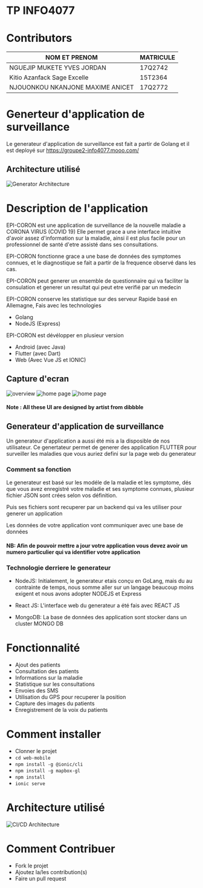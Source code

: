 # TP INFO4077

# Contributors

NOM ET PRENOM |        MATRICULE
--------------|---------------------
NGUEJIP MUKETE YVES JORDAN       | 17Q2742
Kitio Azanfack Sage Excelle      | 15T2364
NJOUONKOU NKANJONE MAXIME ANICET | 17Q2772

# Generteur d'application de surveillance

Le generateur d'application de surveillance est fait a partir de Golang et il est deployé sur
https://groupe2-info4077.mooo.com/

## Architecture utilisé
![Generator Architecture](/architecture/generator_architecture.png?raw=true "Using go and Flutter")


# Description de l'application
EPI-CORON est une application de surveillance de la nouvelle maladie a CORONA VIRUS (COVID 19)
Elle permet grace a une interface intuitive d'avoir assez d'information sur la maladie, ainsi
il est plus facile pour un professionnel de santé d'etre assisté dans ses consultations.

EPI-CORON fonctionne grace a une base de données des symptomes connues, et le diagnostique se fait
a partir de la frequence observé dans les cas.

EPI-CORON peut generer un ensemble de questionnaire qui va faciliter la consulation et generer un
resultat qui peut etre verifié par un medecin

EPI-CORON conserve les statistique sur des serveur Rapide basé en Allemagne, Fais avec les technologies
- Golang
- NodeJS (Express)

EPI-CORON est dévélopper en plusieur version
- Android (avec Java)
- Flutter (avec Dart)
- Web (Avec Vue JS et IONIC)


## Capture d'ecran
![overview](/ui/overview.png?raw=true "Inspired from dribble")
![home page](/ui/home_and_map.png?raw=true "Home page")
![home page](/ui/symptom_check_and_result.png?raw=true "Home page")
#### Note : All these UI are designed by artist from dibbble




## Generateur d'application de surveillance
Un generateur d'application a aussi été mis a la disposible de nos utilisateur.
Ce genertateur permet de generer des application FLUTTER pour surveiller les maladies que vous auriez defini sur la page web du generateur

### Comment sa fonction
Le generateur est basé sur les modéle de la maladie et les symptome, dés que vous avez enregistré votre maladie et ses symptome connues, plusieur fichier JSON sont crées selon vos définition.

Puis ses fichiers sont recuperer par un backend qui va les utiliser pour generer un application

Les données de votre application vont communiquer avec une base de données

#### NB: Afin de pouvoir mettre a jour votre application vous devez avoir un numero particulier qui va identifier votre application

### Technologie derriere le generateur
- NodeJS: Initialement, le generateur etais conçu en GoLang, mais du au contrainte de temps, nous somme aller sur un langage beaucoup moins exigent et nous avons adopter NODEJS et Express

- React JS: L'interface web du generateur a été fais avec REACT JS

- MongoDB: La base de données des application sont stocker dans un cluster MONGO DB

# Fonctionnalité
- Ajout des patients
- Consultation des patients
- Informations sur la maladie
- Statistique sur les consultations
- Envoies des SMS
- Utilisation du GPS pour recuperer la position
- Capture des images du patients
- Enregistrement de la voix du patients

# Comment installer
- Clonner le projet
- `cd web-mobile`
- `npm install -g @ionic/cli`
- `npm install -g mapbox-gl`
- `npm install`
- `ionic serve`

# Architecture utilisé
![CI/CD Architecture](/architecture/EPI-DEVOPS.jpg?raw=true "Using Jenkins")

# Comment Contribuer

- Fork le projet
- Ajoutez la/les contribution(s)
- Faire un pull request
